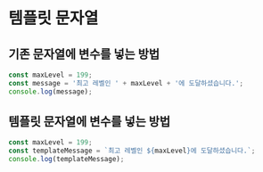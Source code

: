 # 템플릿 문자열

## 기존 문자열에 변수를 넣는 방법

```js
const maxLevel = 199;
const message = '최고 레벨인 ' + maxLevel + '에 도달하셨습니다.';
console.log(message);
```

## 템플릿 문자열에 변수를 넣는 방법

```js
const maxLevel = 199;
const templateMessage = `최고 레벨인 ${maxLevel}에 도달하셨습니다.`;
console.log(templateMessage);
```
